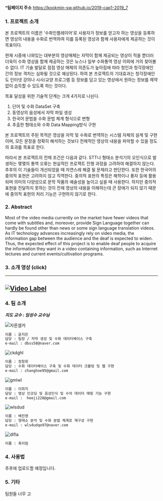 
***팀페이지 주소** https://kookmin-sw.github.io/2019-cap1-2019_7

### 1. 프로젝트 소개

본 프로젝트의 이름은 ‘수화인플레이어’로 사용자가 정보를 얻고자 하는 영상을 등록하면 영상의 내용을 수화로 번역하여 이를 등록된 영상과 함께 사용자에게 제공하는 것이 목표이다. 

현재 시중에 나와있는 대부분의 영상매체는 자막이 함께 제공되는 영상이 적을 뿐더러 더욱이 수화 영상을 함께 제공하는 것은 뉴스나 일부 수화통역 영상 이외에 거의 찾아볼 수 없다. IT 기술 발달로 점점 영상 매체의 의존도가 높아짐에 따라 청인과 청각장애인 간의 정보 격차는 심화될 것으로 예상된다. 하여 본 프로젝트의 기대효과는 청각장애인도 인터넷 강의나 시사/교양 프로그램 등 정보를 담고 있는 영상에서 원하는 정보를 제약없이 습득할 수 있도록 하는 것이다.

 목표 달성을 위한 기술적 단계는 크게 4가지로 나뉜다.
1) 단어 및 수화 DataSet 구축 
2) 동영상의 음성에서 자막 파일 생성
3) 한국어 문법을 수화 문법 체계 형식으로 변형
4) 추출한 형태소와 수화 Data Mapping방식 구현

 본 프로젝트의 주된 목적은 영상을 자막 및 수화로 번역하는 시스템 자체의 설계 및 구현이며, 모든 문장을 정확히 해석하는 것보다 전체적인 영상의 내용을 파악할 수 있을 정도의 효과를 목표로 한다.
 
 따라서 본 프로젝트의 전제 조건은 다음과 같다. STT나 형태소 분석기의 오인식으로 발생하는 몇몇의 통역 오류는 현실적인 프로젝트 진행 과정을 고려하여 해결하지 않는다. 추후의 이 기술들이 개선되었을 때 자연스레 해결 될 문제라고 판단한다. 또한 한국어의 중의적 표현은 고려하지 않고 직역한다. 중의적 표현의 특징은 해학이나 풍자 등에 활용되며 의미의 다양성으로 문학 작품의 예술성을 높이고 싶을 때 사용한다. 하지만 중의적 표현을 전달하지 못하는 것이 전체 영상의 내용을 이해하는데 큰 장애가 되지 않기 때문에 중의적 표현의 처리 기능은 구현하지 않기로 한다.


### 2. Abstract
  Most of the video media currently on the market have fewer videos that come with subtitles and, moreover, provide Sign Language together can hardly be found other than news or some sign language translation videos. As IT technology advances increasingly rely on video media, the information gap between the audience and the deaf is expected to widen. Thus, the expected effect of this project is to enable deaf people to acquire the information they want in a video containing information, such as Internet lectures and current events/cultivation programs.


### 3. 소개 영상 (click)
------------------------------------------------------------------------------------------------------------------------
[![Video Label](https://user-images.githubusercontent.com/26623557/54408019-99b95c00-4723-11e9-851f-37f60e320f69.png)](https://youtu.be/huAAx2-kwS0)
------------------------------------------------------------------------------------------------------------------------

### 4. 팀 소개

**_지도 교수 : 임성수 교수님_**

![자른셀카](https://user-images.githubusercontent.com/31851599/54383052-8d59e280-46d4-11e9-84d5-777c9ed3a0fe.png)
```markdown
이름 : 윤지은
담당 : 팀장 / 자막 생성 및 수화 데이터베이스 구축
e-mail : dbss58@naver.com
```

![ckdghl](https://user-images.githubusercontent.com/31851599/54386304-fd1f9b80-46db-11e9-9f06-2e828f32dbac.PNG)
```markdown
이름 : 정창회
담당 : 수화 데이터베이스 구축 및 수화 데이터 크롤링 및 웹 구현
e-mail : changhoe95@gmail.com
```

![gmlwl](https://user-images.githubusercontent.com/31851599/54386338-10326b80-46dc-11e9-9c87-656c4a2f94e9.PNG)
```markdown
이름 : 이희지
담당 : 영상 인코딩 및 음성인식 및 수어 데이터 매핑 기능 구현
e-mail :  heeji228@gmail.com
```

![wlsdud](https://user-images.githubusercontent.com/31851599/54386417-3c4dec80-46dc-11e9-835f-4d237aee4ba4.PNG)
```markdown
이름 : 배진영
담당 : 형태소 분석 및 수화 분법 체계로 재구성 구현
e-mail : wlsdudqo97@naver.com
```

![dlfla](https://user-images.githubusercontent.com/31851599/54386439-4c65cc00-46dc-11e9-8652-58dd7aca4c1c.PNG)
```markdown
이름 : 축이림
```

### 4. 사용법

추후에 업로드할 예정입니다.

### 5. 기타

팀원들 너무 고

